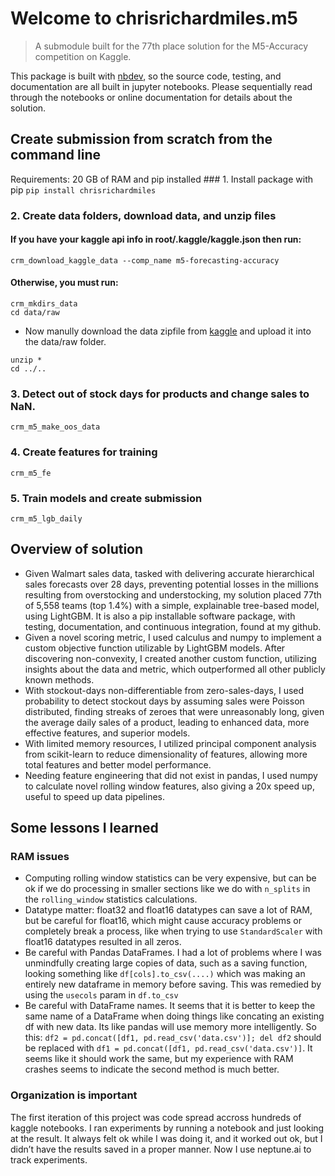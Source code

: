 
# Welcome to chrisrichardmiles.m5

> A submodule built for the 77th place solution for the M5-Accuracy
> competition on Kaggle.

This package is built with [nbdev](https://nbdev.fast.ai/), so the
source code, testing, and documentation are all built in jupyter
notebooks. Please sequentially read through the notebooks or online
documentation for details about the solution.

## Create submission from scratch from the command line

Requirements: 20 GB of RAM and pip installed \### 1. Install package
with pip `pip install chrisrichardmiles`

### 2. Create data folders, download data, and unzip files

#### If you have your kaggle api info in root/.kaggle/kaggle.json then run:

    crm_download_kaggle_data --comp_name m5-forecasting-accuracy

#### Otherwise, you must run:

    crm_mkdirs_data
    cd data/raw

-   Now manully download the data zipfile from
    [kaggle](https://www.kaggle.com/c/m5-forecasting-accuracy/data) and
    upload it into the data/raw folder.

<!-- -->

    unzip * 
    cd ../..

### 3. Detect out of stock days for products and change sales to NaN.

    crm_m5_make_oos_data

### 4. Create features for training

    crm_m5_fe

### 5. Train models and create submission

    crm_m5_lgb_daily

## Overview of solution

-   Given Walmart sales data, tasked with delivering accurate
    hierarchical sales forecasts over 28 days, preventing potential
    losses in the millions resulting from overstocking and
    understocking, my solution placed 77th of 5,558 teams (top 1.4%)
    with a simple, explainable tree-based model, using LightGBM. It is
    also a pip installable software package, with testing,
    documentation, and continuous integration, found at my github.
-   Given a novel scoring metric, I used calculus and numpy to implement
    a custom objective function utilizable by LightGBM models. After
    discovering non-convexity, I created another custom function,
    utilizing insights about the data and metric, which outperformed all
    other publicly known methods.
-   With stockout-days non-differentiable from zero-sales-days, I used
    probability to detect stockout days by assuming sales were Poisson
    distributed, finding streaks of zeroes that were unreasonably long,
    given the average daily sales of a product, leading to enhanced
    data, more effective features, and superior models.
-   With limited memory resources, I utilized principal component
    analysis from scikit-learn to reduce dimensionality of features,
    allowing more total features and better model performance.
-   Needing feature engineering that did not exist in pandas, I used
    numpy to calculate novel rolling window features, also giving a 20x
    speed up, useful to speed up data pipelines.

## Some lessons I learned

### RAM issues

-   Computing rolling window statistics can be very expensive, but can
    be ok if we do processing in smaller sections like we do with
    `n_splits` in the `rolling_window` statistics calculations.
-   Datatype matter: float32 and float16 datatypes can save a lot of
    RAM, but be careful for float16, which might cause accuracy problems
    or completely break a process, like when trying to use
    `StandardScaler` with float16 datatypes resulted in all zeros.
-   Be careful with Pandas DataFrames. I had a lot of problems where I
    was unmindfully creating large copies of data, such as a saving
    function, looking something like `df[cols].to_csv(....)` which was
    making an entirely new dataframe in memory before saving. This was
    remedied by using the `usecols` param in `df.to_csv`
-   Be careful with DataFrame names. It seems that it is better to keep
    the same name of a DataFrame when doing things like concating an
    existing df with new data. Its like pandas will use memory more
    intelligently. So this:
    `df2 = pd.concat([df1, pd.read_csv('data.csv')]; del df2` should be
    replaced with `df1 = pd.concat([df1, pd.read_csv('data.csv')]`. It
    seems like it should work the same, but my experience with RAM
    crashes seems to indicate the second method is much better.

### Organization is important

The first iteration of this project was code spread accross hundreds of
kaggle notebooks. I ran experiments by running a notebook and just
looking at the result. It always felt ok while I was doing it, and it
worked out ok, but I didn’t have the results saved in a proper manner.
Now I use neptune.ai to track experiments.
